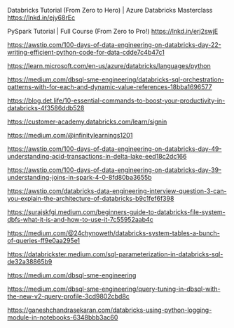 Databricks Tutorial (From Zero to Hero) | Azure Databricks Masterclass
https://lnkd.in/ejy68rEc

PySpark Tutorial | Full Course (From Zero to Pro!)
https://lnkd.in/erj2swjE

https://awstip.com/100-days-of-data-engineering-on-databricks-day-22-writing-efficient-python-code-for-data-cdde7c4b47c1


https://learn.microsoft.com/en-us/azure/databricks/languages/python

https://medium.com/dbsql-sme-engineering/databricks-sql-orchestration-patterns-with-for-each-and-dynamic-value-references-18bba1696577

https://blog.det.life/10-essential-commands-to-boost-your-productivity-in-databricks-4f3586ddb528

https://customer-academy.databricks.com/learn/signin

https://medium.com/@infinitylearnings1201

https://awstip.com/100-days-of-data-engineering-on-databricks-day-49-understanding-acid-transactions-in-delta-lake-eed18c2dc166

https://awstip.com/100-days-of-data-engineering-on-databricks-day-39-understanding-joins-in-spark-4-0-8fd80ba3655b

https://awstip.com/databricks-data-engineering-interview-question-3-can-you-explain-the-architecture-of-databricks-b9c1fef6f398

https://surajskfgi.medium.com/beginners-guide-to-databricks-file-system-dbfs-what-it-is-and-how-to-use-it-7c55952aab4c 

https://medium.com/@24chynoweth/databricks-system-tables-a-bunch-of-queries-ff9e0aa295e1

https://databrickster.medium.com/sql-parameterization-in-databricks-sql-de32a38865b9

https://medium.com/dbsql-sme-engineering

https://medium.com/dbsql-sme-engineering/query-tuning-in-dbsql-with-the-new-v2-query-profile-3cd9802cbd8c

https://ganeshchandrasekaran.com/databricks-using-python-logging-module-in-notebooks-6348bbb3ac60
